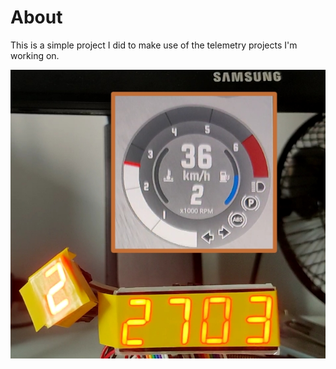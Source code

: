 # About
This is a simple project I did to make use of the telemetry projects I'm
working on.

![Gear and RPM](./images/showcase.jpg)
